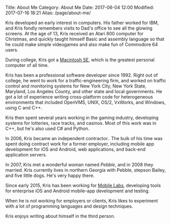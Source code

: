 Title: About Me
Category: About Me
Date: 2017-06-04 12:00
Modified: 2017-07-16 18:21
Alias: /page/about-me/

Kris developed an early interest in computers. His father worked for IBM, and Kris fondly remembers visits to Dad's office to see all the glowing screens. At the age of 13, Kris received an Atari 800 computer for Christmas, and quickly taught himself Basic and assembly language so that he could make simple videogames and also make fun of Commodore 64 users.

During college, Kris got a [Macintosh SE](https://en.wikipedia.org/wiki/Macintosh_SE), which is the greatest personal computer of all time.

Kris has been a professional software developer since 1992. Right out of college, he went to work for a traffic-engineering firm, and worked on traffic control and monitoring systems for New York City, New York State, Maryland, Los Angeles County, and other state and local governments. He got a lot of experience writing cross-platform code for heterogeneous environments that included OpenVMS, UNIX, OS/2, VxWorks, and Windows, using C and C++.

Kris then spent several years working in the gaming industry, developing systems for lotteries, race tracks, and casinos. Most of this work was in C++, but he's also used C# and Python.

In 2006, Kris became an independent contractor.. The bulk of his time was spent doing contract work for a former employer, including mobile app development for iOS and Android, web applications, and back-end application servers.

In 2007, Kris met a wonderful woman named _Pebble_, and in 2008 they married. Kris currently lives in northern Georgia with Pebble, stepson Bailey, and five little dogs. He's very happy there.

Since early 2015, Kris has been working for [Mobile Labs](http://www.mobilelabsinc.com/), developing tools for enterprise iOS and Android mobile-app development and testing.

When he is not working for employers or clients, Kris likes to experiment with a lot of programming languages and design techniques.

Kris enjoys writing about himself in the third person.


